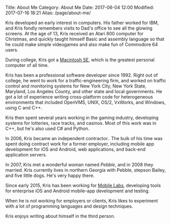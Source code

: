 Title: About Me
Category: About Me
Date: 2017-06-04 12:00
Modified: 2017-07-16 18:21
Alias: /page/about-me/

Kris developed an early interest in computers. His father worked for IBM, and Kris fondly remembers visits to Dad's office to see all the glowing screens. At the age of 13, Kris received an Atari 800 computer for Christmas, and quickly taught himself Basic and assembly language so that he could make simple videogames and also make fun of Commodore 64 users.

During college, Kris got a [Macintosh SE](https://en.wikipedia.org/wiki/Macintosh_SE), which is the greatest personal computer of all time.

Kris has been a professional software developer since 1992. Right out of college, he went to work for a traffic-engineering firm, and worked on traffic control and monitoring systems for New York City, New York State, Maryland, Los Angeles County, and other state and local governments. He got a lot of experience writing cross-platform code for heterogeneous environments that included OpenVMS, UNIX, OS/2, VxWorks, and Windows, using C and C++.

Kris then spent several years working in the gaming industry, developing systems for lotteries, race tracks, and casinos. Most of this work was in C++, but he's also used C# and Python.

In 2006, Kris became an independent contractor.. The bulk of his time was spent doing contract work for a former employer, including mobile app development for iOS and Android, web applications, and back-end application servers.

In 2007, Kris met a wonderful woman named _Pebble_, and in 2008 they married. Kris currently lives in northern Georgia with Pebble, stepson Bailey, and five little dogs. He's very happy there.

Since early 2015, Kris has been working for [Mobile Labs](http://www.mobilelabsinc.com/), developing tools for enterprise iOS and Android mobile-app development and testing.

When he is not working for employers or clients, Kris likes to experiment with a lot of programming languages and design techniques.

Kris enjoys writing about himself in the third person.


